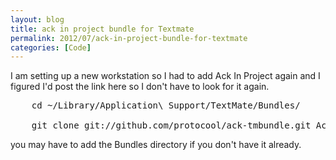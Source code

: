 ```yaml
---
layout: blog
title: ack in project bundle for Textmate
permalink: 2012/07/ack-in-project-bundle-for-textmate
categories: [Code]
---
```


I am setting up a new workstation so I had to add Ack In Project again and I figured I'd post the link here so I don't have to look for it again.

<pre>
    cd ~/Library/Application\ Support/TextMate/Bundles/

    git clone git://github.com/protocool/ack-tmbundle.git Ack.tmbundle
</pre>

you may have to add the Bundles directory if you don't have it already.
